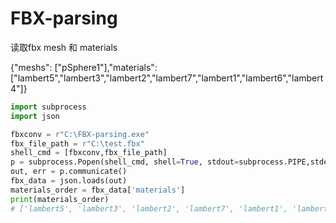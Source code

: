# FBX-parsing


读取fbx mesh 和 materials 

{"meshs": ["pSphere1"],"materials": ["lambert5","lambert3","lambert2","lambert7","lambert1","lambert6","lambert4"]}

```python
import subprocess
import json

fbxconv = r"C:\FBX-parsing.exe"
fbx_file_path = r"C:\test.fbx"
shell_cmd = [fbxconv,fbx_file_path]
p = subprocess.Popen(shell_cmd, shell=True, stdout=subprocess.PIPE,stderr=subprocess.STDOUT)
out, err = p.communicate()
fbx_data = json.loads(out)
materials_order = fbx_data['materials']
print(materials_order)
# ['lambert5', 'lambert3', 'lambert2', 'lambert7', 'lambert1', 'lambert6', 'lambert4']
```
